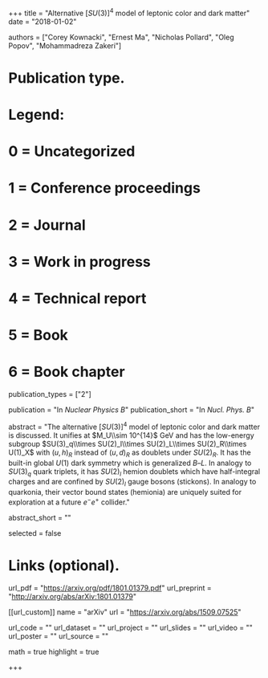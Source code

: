 +++
title = "Alternative $[SU(3)]^4$ model of leptonic color and dark matter"
date = "2018-01-02"

authors = ["Corey Kownacki", "Ernest Ma", "Nicholas Pollard",  "Oleg Popov",  "Mohammadreza Zakeri"]

# Publication type.
# Legend:
# 0 = Uncategorized
# 1 = Conference proceedings
# 2 = Journal
# 3 = Work in progress
# 4 = Technical report
# 5 = Book
# 6 = Book chapter
publication_types = ["2"]

publication = "In *Nuclear Physics B*"
publication_short = "In *Nucl. Phys. B*"

abstract = "The alternative $[SU(3)]^4$ model of leptonic color and dark matter is discussed. It unifies at $M_U\\sim 10^{14}$ GeV and has the low-energy subgroup $SU(3)_q\\times SU(2)_l\\times SU(2)_L\\times SU(2)_R\\times U(1)_X$ with $(u,h)_R$ instead of $(u,d)_R$ as doublets under $SU(2)_R$. It has the built-in global $U(1)$ dark symmetry which is generalized $B–L$. In analogy to $SU(3)_q$ quark triplets, it has $SU(2)_l$ hemion doublets which have half-integral charges and are confined by $SU(2)_l$ gauge bosons (stickons). In analogy to quarkonia, their vector bound states (hemionia) are uniquely suited for exploration at a future $e^-e^+$ collider."

abstract_short = ""

selected = false

# Links (optional).
url_pdf = "https://arxiv.org/pdf/1801.01379.pdf"
url_preprint = "http://arxiv.org/abs/arXiv:1801.01379"

[[url_custom]]
name = "arXiv"
url = "https://arxiv.org/abs/1509.07525"

url_code = ""
url_dataset = ""
url_project = ""
url_slides = ""
url_video = ""
url_poster = ""
url_source = ""





math = true
highlight = true

+++
